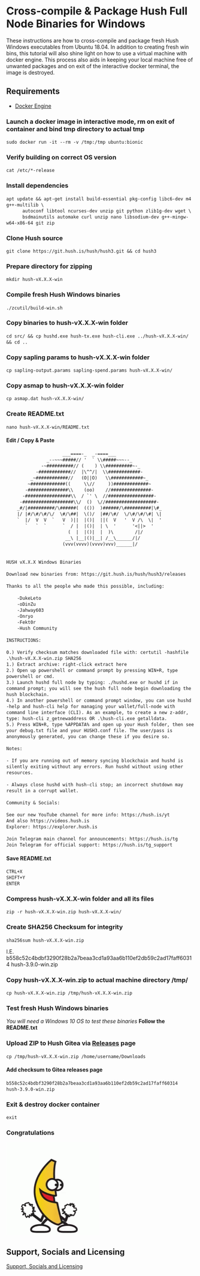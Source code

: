 # Cross-compile & Package Hush Full Node Binaries for Windows

These instructions are how to cross-compile and package fresh Hush Windows executables from Ubuntu 18.04. In addition to creating fresh win bins, this tutorial will also shine light on how to use a virtual machine with docker engine. This process also aids in keeping your local machine free of unwanted packages and on exit of the interactive docker terminal, the image is destroyed.

## Requirements
- [Docker Engine](https://docs.docker.com/engine/install)

### Launch a docker image in interactive mode, rm on exit of container and bind tmp directory to actual tmp
```
sudo docker run -it --rm -v /tmp:/tmp ubuntu:bionic
```

### Verify building on correct OS version
```
cat /etc/*-release
```
### Install dependencies
```
apt update && apt-get install build-essential pkg-config libc6-dev m4 g++-multilib \
      autoconf libtool ncurses-dev unzip git python zlib1g-dev wget \
      bsdmainutils automake curl unzip nano libsodium-dev g++-mingw-w64-x86-64 git zip
```
 
### Clone Hush source
```   
git clone https://git.hush.is/hush/hush3.git && cd hush3
```

### Prepare directory for zipping
```
mkdir hush-vX.X.X-win
```

### Compile fresh Hush Windows binaries
```
./zcutil/build-win.sh
```

### Copy binaries to hush-vX.X.X-win folder
```
cd src/ && cp hushd.exe hush-tx.exe hush-cli.exe ../hush-vX.X.X-win/ && cd ..
```

### Copy sapling params to hush-vX.X.X-win folder
```
cp sapling-output.params sapling-spend.params hush-vX.X.X-win/
```

### Copy asmap to hush-vX.X.X-win folder
```
cp asmap.dat hush-vX.X.X-win/
```


### Create README.txt
```
nano hush-vX.X.X-win/README.txt
```

#### Edit / Copy & Paste 

```
                     ___====-_  _-====___
               _--~~~#####// '  ` \\#####~~~--_
             -~##########// (    ) \\##########~-_
           -############//  |\^^/|  \\############-
         _~############//   (O||O)   \\############~_
        ~#############((     \\//     ))#############~
       -###############\\    (oo)    //###############-
      -#################\\  / `' \  //#################-
     -###################\\/  ()  \//###################-
    _#/|##########/\######(  (())  )######/\##########|\#_
    |/ |#/\#/\#/\/  \#/\##|  \()/  |##/\#/  \/\#/\#/\#| \|
    `  |/  V  V  `   V  )||  |()|  ||(  V   '  V /\  \|  '
       `   `  `      `  / |  |()|  | \  '      '<||>  '
                       (  |  |()|  |  )\        /|/
                      __\ |__|()|__| /__\______/|/
                     (vvv(vvvv)(vvvv)vvv)______|/


HUSH vX.X.X Windows Binaries

Download new binaries from: https://git.hush.is/hush/hush3/releases

Thanks to all the people who made this possible, including:
	
	-DukeLeto
	-oDinZu
	-Jahway603
	-Onryo
	-Fekt0r
	-Hush Community

INSTRUCTIONS:

0.) Verify checksum matches downloaded file with: certutil -hashfile .\hush-vX.X.X-win.zip SHA256
1.) Extract archive: right-click extract here
2.) Open up powershell or command prompt by pressing WIN+R, type powershell or cmd.
3.) Launch hushd full node by typing: ./hushd.exe or hushd if in command prompt; you will see the hush full node begin downloading the hush blockchain.
4.) In another powershell or command prompt window, you can use hushd -help and hush-cli help for managing your wallet/full-node with command line interface (CLI). As an example, to create a new z-addr, type: hush-cli z_getnewaddress OR .\hush-cli.exe getalldata.
5.) Press WIN+R, type %APPDATA% and open up your Hush folder, then see your debug.txt file and your HUSH3.conf file. The user/pass is anonymously generated, you can change these if you desire so.

Notes: 

- If you are running out of memory syncing blockchain and hushd is silently exiting without any errors. Run hushd without using other resources. 

- Always close hushd with hush-cli stop; an incorrect shutdown may result in a corrupt wallet. 

Community & Socials: 

See our new YouTube channel for more info: https://hush.is/yt
And also https://videos.hush.is
Explorer: https://explorer.hush.is

Join Telegram main channel for announcements: https://hush.is/tg
Join Telegram for official support: https://hush.is/tg_support
```

#### Save README.txt
```
CTRL+X
SHIFT+Y
ENTER
```

### Compress hush-vX.X.X-win folder and all its files
```
zip -r hush-vX.X.X-win.zip hush-vX.X.X-win/
```

### Create SHA256 Checksum for integrity
```
sha256sum hush-vX.X.X-win.zip 
```
I.E. b558c52c4bdbf3290f28b2a7beaa3cd1a93aa6b110ef2db59c2ad17faff60314  hush-3.9.0-win.zip

### Copy hush-vX.X.X-win.zip to actual machine directory /tmp/
```
cp hush-vX.X.X-win.zip /tmp/hush-vX.X.X-win.zip
```

### Test fresh Hush Windows binaries
*You will need a Windows 10 OS to test these binaries*
**Follow the README.txt**

### Upload ZIP to Hush Gitea via [Releases](https://git.hush.is/hush/hush3/releases) page
```
cp /tmp/hush-vX.X.X-win.zip /home/username/Downloads
```
#### Add checksum to Gitea releases page
```
b558c52c4bdbf3290f28b2a7beaa3cd1a93aa6b110ef2db59c2ad17faff60314  hush-3.9.0-win.zip
```

### Exit & destroy docker container
```
exit
```

### Congratulations

![I Am A Banana](../images/banana-go-bananas.gif)

## Support, Socials and Licensing

<a href="https://git.hush.is/hush/hush3#support-and-socials"> Support, Socials and Licensing</a>